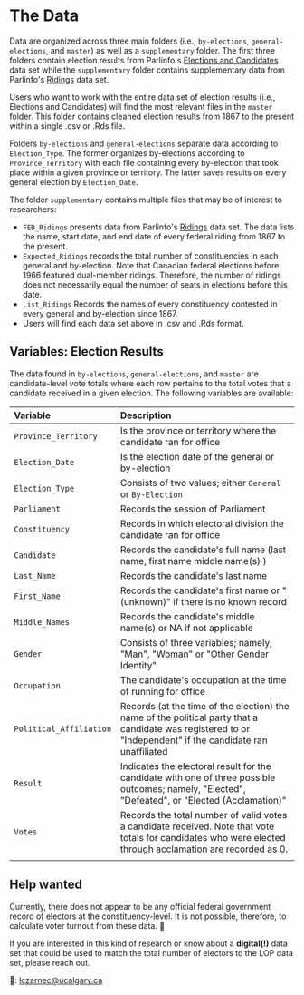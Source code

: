 # The Data 

Data are organized across three main folders (i.e., `by-elections`, `general-elections`, and `master`) as well as a `supplementary` folder. The first three folders contain election results from Parlinfo's [Elections and Candidates](https://lop.parl.ca/sites/ParlInfo/default/en_CA/ElectionsRidings/Elections) data set while the `supplementary` folder contains supplementary data from Parlinfo's [Ridings](https://lop.parl.ca/sites/ParlInfo/default/en_CA/ElectionsRidings/Ridings) data set.

Users who want to work with the entire data set of election results (i.e., Elections and Candidates) will find the most relevant files in the `master` folder. This folder contains cleaned election results from 1867 to the present within a single .csv or .Rds file. 

Folders `by-elections` and `general-elections` separate data according to `Election_Type`. The former organizes by-elections according to `Province_Territory` with each file containing every by-election that took place within a given province or territory. The latter saves results on every general election by `Election_Date`.

The folder `supplementary` contains multiple files that may be of interest to researchers:
* `FED_Ridings` presents data from Parlinfo's [Ridings](https://lop.parl.ca/sites/ParlInfo/default/en_CA/ElectionsRidings/Ridings) data set. The data lists the name, start date, and end date of every federal riding from 1867 to the present.
* `Expected_Ridings` records the total number of constituencies in each general and by-election. Note that Canadian federal elections before 1966 featured dual-member ridings. Therefore, the number of ridings does not necessarily equal the number of seats in elections before this date.
* `List_Ridings` Records the names of every constituency contested in every general and by-election since 1867. 
* Users will find each data set above in .csv and .Rds format. 

## Variables: Election Results

The data found in `by-elections`, `general-elections`, and `master` are candidate-level vote totals where each row pertains to the total votes that a candidate received in a given election. The following variables are available:

| Variable      | Description     |
| :---        | :---- |
| `Province_Territory`  |  Is the province or territory where the candidate ran for office |
| `Election_Date`  |  Is the election date of the general or by-election  |
| `Election_Type`  |  Consists of two values; either `General` or `By-Election`  |
| `Parliament`  |  Records the session of Parliament |
| `Constituency`  |  Records in which electoral division the candidate ran for office |
| `Candidate`  |  Records the candidate's full name (last name, first name middle name(s) ) |
| `Last_Name`  |  Records the candidate's last name |
| `First_Name`  |  Records the candidate's first name or "(unknown)" if there is no known record |
| `Middle_Names`  |  Records the candidate's middle name(s) or NA if not applicable |
| `Gender`  |  Consists of three variables; namely, "Man", "Woman" or "Other Gender Identity" |
| `Occupation`  |  The candidate's occupation at the time of running for office |
| `Political_Affiliation`  |  Records (at the time of the election) the name of the political party that a candidate was registered to or "Independent" if the candidate ran unaffiliated |
| `Result`  | Indicates the electoral result for the candidate with one of three possible outcomes; namely, "Elected", "Defeated", or "Elected (Acclamation)" |
| `Votes`  | Records the total number of valid votes a candidate received. Note that vote totals for candidates who were elected through acclamation are recorded as 0. |
| | |

## Help wanted

Currently, there does not appear to be any official federal government record of electors at the constituency-level. It is not possible, therefore, to calculate voter turnout from these data. 🥺

If you are interested in this kind of research or know about a **digital(!)** data set that could be used to match the total number of electors to the LOP data set, please reach out. 

📧: lczarnec@ucalgary.ca

